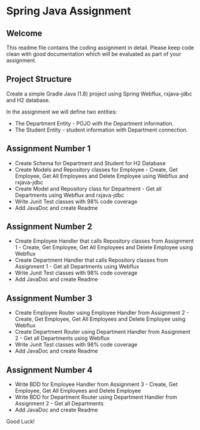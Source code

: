 # Spring Java Assignment #

## Welcome ##
This readme file contains the coding assignment in detail. 
Please keep code clean with good documentation which will be evaluated as part of your assignment.

## Project Structure ##
Create a simple Gradle Java (1.8) project using Spring Webflux, rxjava-jdbc and H2 database.

In the assignment we will define two entities:

* The Department Entity - POJO with the Department information.
* The Student Entity - student information with Department connection.

## Assignment Number 1 ##

* Create Schema for Department and Student for H2 Database
* Create Models and Repository classes for Employee - Create, Get Employee, Get All Employees and Delete Employee using Webflux and rxjava-jdbc
* Create Model and Repository class for Department - Get all Departments using Webflux and rxjava-jdbc
* Write Junit Test classes with 98% code coverage
* Add JavaDoc and create Readme

## Assignment Number 2 ##

* Create Employee Handler that calls Repository classes from Assignment 1 - Create, Get Employee, Get All Employees and Delete Employee using Webflux
* Create Department Handler that calls Repository classes from Assignment 1 - Get all Departments using Webflux
* Write Junit Test classes with 98% code coverage
* Add JavaDoc and create Readme

## Assignment Number 3 ##

* Create Employee Router using Employee Handler from Assignment 2 - Create, Get Employee, Get All Employees and Delete Employee using Webflux
* Create Department Router using Department Handler from Assignment 2 - Get all Departments using Webflux
* Write Junit Test classes with 98% code coverage
* Add JavaDoc and create Readme

## Assignment Number 4 ##

* Write BDD for Employee Handler from Assignment 3 - Create, Get Employee, Get All Employees and Delete Employee 
* Write BDD for Department Router using Department Handler from Assignment 2 - Get all Departments
* Add JavaDoc and create Readme

Good Luck!
